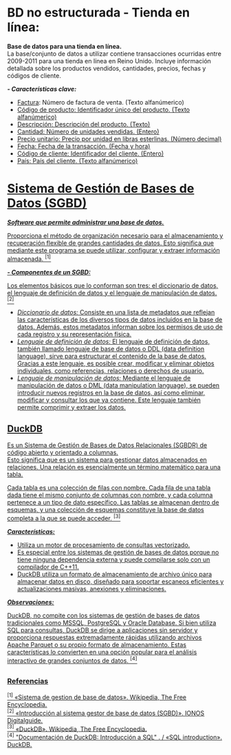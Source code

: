 # BD no estructurada - Tienda en línea: 

**Base de datos para una tienda en línea.**  
La base/conjunto de datos a utilizar contiene transacciones ocurridas entre 2009-2011 para una tienda en línea en Reino Unido. Incluye información detallada sobre los productos vendidos, cantidades, precios, fechas y códigos de cliente.

**_- Características clave:_**  
- <u>Factura</u>: Número de factura de venta. (Texto alfanúmerico)
- <u>Código de producto<u>: Identificador único del producto. (Texto alfanúmerico)
- <u>Descripción<u>: Descripción del producto. (Texto)
- <u>Cantidad<u>: Número de unidades vendidas. (Entero)
- <u>Precio unitario<u>: Precio por unidad en libras esterlinas. (Número decimal)
- <u>Fecha<u>: Fecha de la transacción. (Fecha y hora)
- <u>Código de cliente<u>: Identificador del cliente. (Entero)
- <u>País<u>: País del cliente. (Texto alfanúmerico)

# Sistema de Gestión de Bases de Datos (SGBD) 

**_Software que permite administrar una base de datos._**

Proporciona el método de organización necesario para el almacenamiento y recuperación flexible de grandes cantidades de datos.  Esto significa que mediante este programa se puede utilizar, configurar y extraer información almacenada. [<sup>[1]</sup>](https://es.wikipedia.org/wiki/Sistema_de_gesti%C3%B3n_de_bases_de_datos)

**_- Componentes de un SGBD:_**

Los elementos básicos que lo conforman son tres: el diccionario de datos, el lenguaje de definición de datos y el lenguaje de manipulación de datos. [<sup>[2]</sup>](https://www.ionos.mx/digitalguide/hosting/cuestiones-tecnicas/sistema-gestor-de-base-de-datos-sgbd/#c221916)

- _Diccionario de datos:_ Consiste en una lista de metadatos que reflejan las características de los diversos tipos de datos incluidos en la base de datos. Además, estos metadatos informan sobre los permisos de uso de cada registro y su representación física. 
- _Lenguaje de definición de datos:_ El lenguaje de definición de datos, también llamado lenguaje de base de datos o DDL (data definition language), sirve para estructurar el contenido de la base de datos. Gracias a este lenguaje, es posible crear, modificar y eliminar objetos individuales, como referencias, relaciones o derechos de usuario.
- _Lenguaje de manipulación de datos:_ Mediante el lenguaje de manipulación de datos o DML (data manipulation language), se pueden introducir nuevos registros en la base de datos, así como eliminar, modificar y consultar los que ya contiene. Este lenguaje también permite comprimir y extraer los datos.

## DuckDB
Es un Sistema de Gestión de Bases de Datos Relacionales (SGBDR) de código abierto y orientado a columnas.  
Esto significa que es un sistema para gestionar datos almacenados en relaciones. Una relación es esencialmente un término matemático para una tabla.

Cada tabla es una colección de filas con nombre. Cada fila de una tabla dada tiene el mismo conjunto de columnas con nombre, y cada columna pertenece a un tipo de dato específico. Las tablas se almacenan dentro de esquemas, y una colección de esquemas constituye la base de datos completa a la que se puede acceder. [<sup>[3]</sup>](https://duckdb.org/docs/stable/sql/introduction.html)

**_Características:_**

- Utiliza un motor de procesamiento de consultas vectorizado. 
- Es especial entre los sistemas de gestión de bases de datos porque no tiene ninguna dependencia externa y puede compilarse solo con un compilador de C++11.
- DuckDB utiliza un formato de almacenamiento de archivo único para almacenar datos en disco, diseñado para soportar escaneos eficientes y actualizaciones masivas, anexiones y eliminaciones.

**_Observaciones:_**

DuckDB, no compite con los sistemas de gestión de bases de datos tradicionales como MSSQL, PostgreSQL y Oracle Database. Si bien utiliza SQL para consultas, DuckDB se dirige a aplicaciones sin servidor y proporciona respuestas extremadamente rápidas utilizando archivos Apache Parquet o su propio formato de almacenamiento. Estas características lo convierten en una opción popular para el análisis interactivo de grandes conjuntos de datos. [<sup>[4]</sup>](https://en.wikipedia.org/wiki/DuckDB)


##
### **Referencias**
[<sup>[1]</sup>](https://es.wikipedia.org/wiki/Sistema_de_gesti%C3%B3n_de_bases_de_datos)  «Sistema de gestion de base de datos». Wikipedia, The Free Encyclopedia.   
[<sup>[2]</sup>](https://www.ionos.mx/digitalguide/hosting/cuestiones-tecnicas/sistema-gestor-de-base-de-datos-sgbd/#c221916) «Introducción al sistema gestor de base de datos (SGBD)». IONOS Digitalguide.  
[<sup>[3]</sup>](https://en.wikipedia.org/wiki/DuckDB) «DuckDB». Wikipedia, The Free Encyclopedia.  
[<sup>[4]</sup>](https://duckdb.org/docs/stable/sql/introduction.html) "Documentación de DuckDB: Introducción a SQL" . / «SQL introduction». DuckDB.